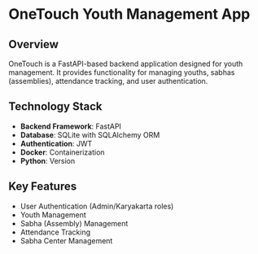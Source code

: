 # OneTouch Youth Management App

## Overview
OneTouch is a FastAPI-based backend application designed for youth management. It provides functionality for managing youths, sabhas (assemblies), attendance tracking, and user authentication.

## Technology Stack
- **Backend Framework**: FastAPI
- **Database**: SQLite with SQLAlchemy ORM
- **Authentication**: JWT 
- **Docker**: Containerization
- **Python**: Version 

## Key Features
- User Authentication (Admin/Karyakarta roles)
- Youth Management
- Sabha (Assembly) Management
- Attendance Tracking
- Sabha Center Management

